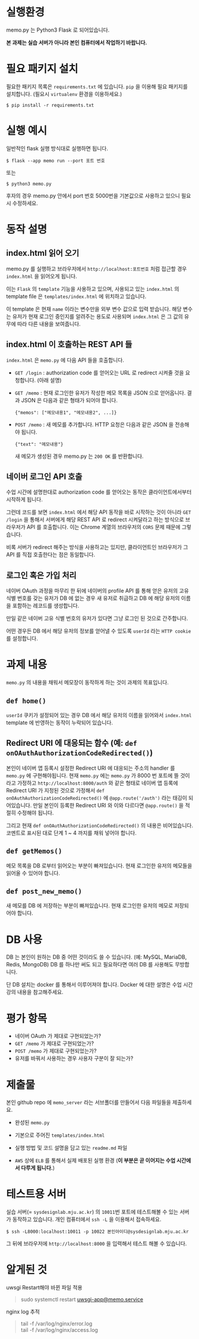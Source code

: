 # 실행환경

memo.py 는 Python3 Flask 로 되어있습니다.

**본 과제는 실습 서버가 아니라 본인 컴퓨터에서 작업하기 바랍니다.**

# 필요 패키지 설치

필요한 패키지 목록은 `requirements.txt` 에 있습니다. `pip` 을 이용해 필요 패키지를 설치합니다.
(필요시 `virtualenv` 환경을 이용하세요.)

```
$ pip install -r requirements.txt
```

# 실행 예시

일반적인 flask 실행 방식대로 실행하면 됩니다.

```
$ flask --app memo run --port 포트 번호
```
또는
```
$ python3 memo.py
```

후자의 경우 memo.py 안에서 port 번호 5000번을 기본값으로 사용하고 있으니 필요시 수정하세요.

# 동작 설명

## index.html 읽어 오기

memo.py 를 실행하고 브라우저에서 `http://localhost:포트번호` 처럼 접근할 경우 `index.html` 을 읽어오게 됩니다.

이는 `Flask` 의 `template` 기능을 사용하고 있으며, 사용되고 있는 `index.html` 의 template file 은 `templates/index.html` 에 위치하고 있습니다.

이 template 은 현재 `name` 이라는 변수만을 외부 변수 값으로 입력 받습니다. 해당 변수는 유저가 현재 로그인 중인지를 알려주는 용도로 사용되며 `index.html` 은 그 값의 유무에 따라 다른 내용을 보여줍니다.

## index.html 이 호출하는 REST API 들

`index.html` 은 `memo.py` 에 다음 API 들을 호출합니다.

* `GET /login` : authorization code 를 얻어오는 URL 로 redirect 시켜줄 것을 요청합니다. (아래 설명)

* `GET /memo` : 현재 로그인한 유저가 작성한 메모 목록을 JSON 으로 얻어옵니다. 결과 JSON 은 다음과 같은 형태가 되어야 합니다.
  ```
  {"memos": ["메모내용1", "메모내용2", ...]}
  ```

* `POST /memo` : 새 메모를 추가합니다. HTTP 요청은 다음과 같은 JSON 을 전송해야 됩니다.
  ```
  {"text": "메모내용"}
  ```
  새 메모가 생성된 경우 memo.py 는 `200 OK` 를 반환합니다.


## 네이버 로그인 API 호출

수업 시간에 설명한대로 authorization code 를 얻어오는 동작은 클라이언트에서부터 시작하게 됩니다.

그런데 코드를 보면 `index.html` 에서 해당 API 동작을 바로 시작하는 것이 아니라 `GET /login` 을 통해서 서버에게 해당 REST API 로 redirect 시켜달라고 하는 방식으로 브라우저가 API 를 호출합니다. 이는 Chrome 계열의 브라우저의 `CORS` 문제 때문에 그렇습니다.

비록 서버가 redirect 해주는 방식을 사용하고는 있지만, 클라이언트인 브라우저가 그 API 를 직접 호출한다는 점은 동일합니다.

## 로그인 혹은 가입 처리

네이버 OAuth 과정을 마무리 한 뒤에 네이버의 profile API 를 통해 얻은 유저의 고유 식별 번호를 갖는 유저가 DB 에 없는 경우 새 유저로 취급하고 DB 에 해당 유저의 이름을 포함하는 레코드를 생성합니다.

만일 같은 네이버 고유 식별 번호의 유저가 있다면 그냥 로그인 된 것으로 간주합니다.

어떤 경우든 DB 에서 해당 유저의 정보를 얻어낼 수 있도록 `userId` 라는 `HTTP cookie` 를 설정합니다.


# 과제 내용

`memo.py` 의 내용을 채워서 메모장이 동작하게 하는 것이 과제의 목표입니다.

## `def home()`

`userId` 쿠키가 설정되어 있는 경우 DB 에서 해당 유저의 이름을 읽어와서 `index.html` template 에 반영하는 동작이 누락되어 있습니다.

## Redirect URI 에 대응되는 함수 (예: `def onOAuthAuthorizationCodeRedirected()`)

본인이 네이버 앱 등록시 설정한 Redirect URI 에 대응되는 주소의 handler 를 `memo.py` 에 구현해야됩니다. 현재 `memo.py` 에는 `memo.py` 가 8000 번 포트에 뜰 것이라고 가정하고 `http://localhost:8000/auth` 와 같은 형태로 네이버 앱 등록에 Redirect URI 가 지정된 것으로 가정해서 `def onOAuthAuthorizationCodeRedirected()` 에 `@app.route('/auth')` 라는 태깅이 되어있습니다. 만일 본인이 등록한 Redirect URI 와 이와 다르다면 `@app.route()` 을 적절히 수정해야 됩니다.

그리고 현재 `def onOAuthAuthorizationCodeRedirected()` 의 내용은 비어있습니다. 코멘트로 표시된 대로 단계 1 ~ 4 까지를 채워 넣어야 합니다.

## `def getMemos()`

메모 목록을 DB 로부터 읽어오는 부분이 빠져있습니다. 현재 로그인한 유저의 메모들을 읽어올 수 있어야 합니다.

## `def post_new_memo()`

새 메모를 DB 에 저장하는 부분이 빠져있습니다. 현재 로그인한 유저의 메모로 저장되어야 합니다.


# DB 사용

DB 는 본인이 원하는 DB 중 어떤 것이라도 쓸 수 있습니다. (예: MySQL, MariaDB, Redis, MongoDB) DB 를 하나만 써도 되고 필요하다면 여러 DB 를 사용해도 무방합니다.

단 DB 설치는 docker 를 통해서 이루어져야 합니다. Docker 에 대한 설명은 수업 시간 강의 내용을 참고해주세요.

# 평가 항목

* 네이버 OAuth 가 제대로 구현되었는가?
* `GET /memo` 가 제대로 구현되었는가?
* `POST /memo` 가 제대로 구현되었는가?
* 유저를 바꿔서 사용하는 경우 사용자 구분이 잘 되는가?

# 제출물

본인 github repo 에 `memo_server` 라는 서브폴더를 만들어서 다음 파일들을 제출하세요.
* 완성된 `memo.py`
* 기본으로 주어진 `templates/index.html`
* 실행 방법 및 코드 설명을 담고 있는 `readme.md` 파일

* `AWS` 상에 `ELB` 를 통해서 실제 배포된 실행 환경 (**이 부분은 곧 이어지는 수업 시간에서 다루게 됩니다.**)

# 테스트용 서버

실습 서버(= `sysdesignlab.mju.ac.kr`) 의 `10011`번 포트에 테스트해볼 수 있는 서버가 동작하고 있습니다. 개인 컴퓨터에서 `ssh -L` 을 이용해서 접속하세요.

```
$ ssh -L8000:localhost:10011 -p 10022 본인아이디@sysdesignlab.mju.ac.kr
```

그 뒤에 브라우저에 `http://localhost:8000` 을 입력해서 테스트 해볼 수 있습니다.

# 알게된 것

uwsgi Restart해야 바뀐 파일 적용

>sudo systemctl restart uwsgi-app@memo.service 

nginx log 추적

>tail -f /var/log/nginx/error.log </br>
tail -f /var/log/nginx/access.log


